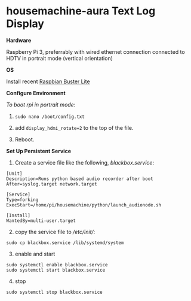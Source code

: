 # housemachine-aura Text Log Display

__Hardware__

Raspberry Pi 3, preferrably with wired ethernet connection connected to HDTV in portrait mode (vertical orientation)

__OS__

Install recent [Raspbian Buster Lite](https://www.raspberrypi.org/downloads/raspbian/)

__Configure Environment__

_To boot rpi in portrait mode_:

1. ```sudo nano /boot/config.txt```

2. add ```display_hdmi_rotate=2``` to the top of the file.

3. Reboot. 

__Set Up Persistent Service__

1. Create a service file like the following, _blackbox.service_:
```
[Unit]
Description=Runs python based audio recorder after boot
After=syslog.target network.target

[Service]
Type=forking
ExecStart=/home/pi/housemachine/python/launch_audionode.sh

[Install]
WantedBy=multi-user.target
```

2. copy the service file to _/etc/init/_:

```console
sudo cp blackbox.service /lib/systemd/system
```

3. enable and start

```console
sudo systemctl enable blackbox.service
sudo systemctl start blackbox.service
```

4. stop
```console
sudo systemctl stop blackbox.service
```
